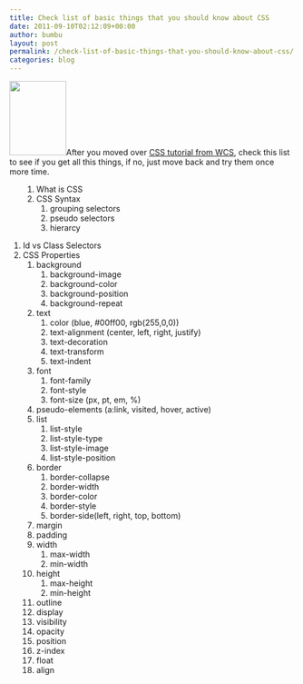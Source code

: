 ```yaml
---
title: Check list of basic things that you should know about CSS
date: 2011-09-10T02:12:09+00:00
author: bumbu
layout: post
permalink: /check-list-of-basic-things-that-you-should-know-about-css/
categories: blog
---
```

<a href="{{site.root}}/assets/images/2012/07/w3css.png"><img class="alignright size-full wp-image-131" title="w3css" src="{{site.root}}/assets/images/2012/07/w3css.png" alt="" width="100" height="131" /></a>After you moved over <a title="W3C School CSS Tutorial" href="http://www.w3schools.com/css/" target="_blank">CSS tutorial from WCS</a>, check this list to see if you get all this things, if no, just move back and try them once more time.
<ol>
<ol>
	<li>What is CSS</li>
	<li>CSS Syntax
<ol>
	<li>grouping selectors</li>
	<li>pseudo selectors</li>
	<li>hierarcy</li>
</ol>
</li>
</ol>
</ol>
<!--more-->
<ol>
	<li>Id vs Class Selectors</li>
	<li>CSS Properties
<ol>
	<li>background
<ol>
	<li>background-image</li>
	<li>background-color</li>
	<li>background-position</li>
	<li>background-repeat</li>
</ol>
</li>
	<li>text
<ol>
	<li>color (blue, #00ff00, rgb(255,0,0))</li>
	<li>text-alignment (center, left, right, justify)</li>
	<li>text-decoration</li>
	<li>text-transform</li>
	<li>text-indent</li>
</ol>
</li>
	<li>font
<ol>
	<li>font-family</li>
	<li>font-style</li>
	<li>font-size (px, pt, em, %)</li>
</ol>
</li>
	<li>pseudo-elements (a:link, visited, hover, active)</li>
	<li>list
<ol>
	<li>list-style</li>
	<li>list-style-type</li>
	<li>list-style-image</li>
	<li>list-style-position</li>
</ol>
</li>
	<li>border
<ol>
	<li>border-collapse</li>
	<li>border-width</li>
	<li>border-color</li>
	<li>border-style</li>
	<li>border-side(left, right, top, bottom)</li>
</ol>
</li>
	<li>margin</li>
	<li>padding</li>
	<li>width
<ol>
	<li>max-width</li>
	<li>min-width</li>
</ol>
</li>
	<li>height
<ol>
	<li>max-height</li>
	<li>min-height</li>
</ol>
</li>
	<li>outline</li>
	<li>display</li>
	<li>visibility</li>
	<li>opacity</li>
	<li>position</li>
	<li>z-index</li>
	<li>float</li>
	<li>align</li>
</ol>
</li>
</ol>
